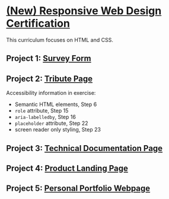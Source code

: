 # [(New) Responsive Web Design Certification](https://www.freecodecamp.org/learn/2022/responsive-web-design/)

This curriculum focuses on HTML and CSS.

## Project 1: [Survey Form](./cp1-survey-form/index.html)

## Project 2: [Tribute Page](./cp2-tribute-page/index.html)

Accessibility information in exercise:

- Semantic HTML elements, Step 6
- `role` attribute, Step 15
- `aria-labelledby`, Step 16
- `placeholder` attribute, Step 22
- screen reader only styling, Step 23

## Project 3: [Technical Documentation Page](./cp3-technical-documentation-page/index.html)

## Project 4: [Product Landing Page](./cp4-product-landing-page/index.html)

## Project 5: [Personal Portfolio Webpage](./cp5-personal-portfolio-webpage/index.html)


